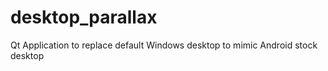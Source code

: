 # desktop_parallax
Qt Application to replace default Windows desktop to mimic Android stock desktop
